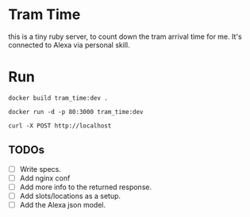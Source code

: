 # Tram Time
this is a tiny ruby server, to count down the tram arrival time for me.
It's connected to Alexa via personal skill.

# Run
`docker build tram_time:dev .`

`docker run -d -p 80:3000 tram_time:dev`

`curl -X POST http://localhost`


## TODOs

 - [ ] Write specs.
 - [ ] Add nginx conf
 - [ ] Add more info to the returned response.
 - [ ] Add slots/locations as a setup.
 - [ ] Add the Alexa json model.
